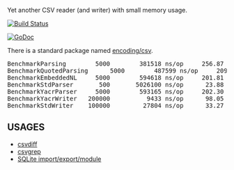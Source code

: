 Yet another CSV reader (and writer) with small memory usage.

[![Build Status][1]][2]

[1]: https://secure.travis-ci.org/gwenn/yacr.png
[2]: http://www.travis-ci.org/gwenn/yacr

[![GoDoc](https://godoc.org/github.com/gwenn/yacr?status.png)](https://godoc.org/github.com/gwenn/yacr)

There is a standard package named [encoding/csv](http://tip.golang.org/pkg/encoding/csv/).

<pre>
BenchmarkParsing	    5000	    381518 ns/op	 256.87 MB/s	    4288 B/op	       5 allocs/op
BenchmarkQuotedParsing	    5000	    487599 ns/op	 209.19 MB/s	    4288 B/op	       5 allocs/op
BenchmarkEmbeddedNL	    5000	    594618 ns/op	 201.81 MB/s	    4288 B/op	       5 allocs/op
BenchmarkStdParser	     500	   5026100 ns/op	  23.88 MB/s	  625499 B/op	   16037 allocs/op
BenchmarkYacrParser	    5000	    593165 ns/op	 202.30 MB/s	    4288 B/op	       5 allocs/op
BenchmarkYacrWriter	  200000	      9433 ns/op	  98.05 MB/s	    2755 B/op	       0 allocs/op
BenchmarkStdWriter	  100000	     27804 ns/op	  33.27 MB/s	    2755 B/op	       0 allocs/op
</pre>

USAGES
------
* [csvdiff](https://github.com/gwenn/csvdiff)
* [csvgrep](https://github.com/gwenn/csvgrep)
* [SQLite import/export/module](https://github.com/gwenn/gosqlite/blob/master/csv.go)